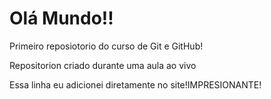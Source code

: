 # Olá Mundo!!
 Primeiro reposiotorio do curso de Git e GitHub!

Repositorion criado durante uma aula ao vivo

Essa linha eu adicionei diretamente no site!IMPRESIONANTE!
